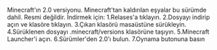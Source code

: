 Minecraft'ın 2.0 versiyonu. Minecraft'tan kaldırılan eşyalar bu sürümde dahil.
Resmi değildir.
İndirmek için:
1.Relases'a tıklayın.
2.Dosyayı indirip açın ve klasöre tıklayın.
3.Çıkan klasörü masaüstüne sürükleyin.
4.Sürüklenen dosyayı .minecraft/versions klasörüne taşıyın.
5.Minecraft Launcher'i açın.
6.Sürümler'den 2.0'ı bulun.
7.Oynama butonuna basın
